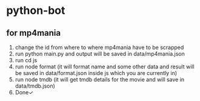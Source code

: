 # python-bot

## for mp4mania
1. change the id from where to where mp4mania have to be scrapped
2. run python main.py and output will be saved in data/mp4mania.json
3. run cd js 
4. run node format (it will format name and some other data and result will be saved in data/format.json inside js which you are currently in)
5. run node tmdb (it will get tmdb details for the movie and will save in data/tmdb.json)
6. Done✓